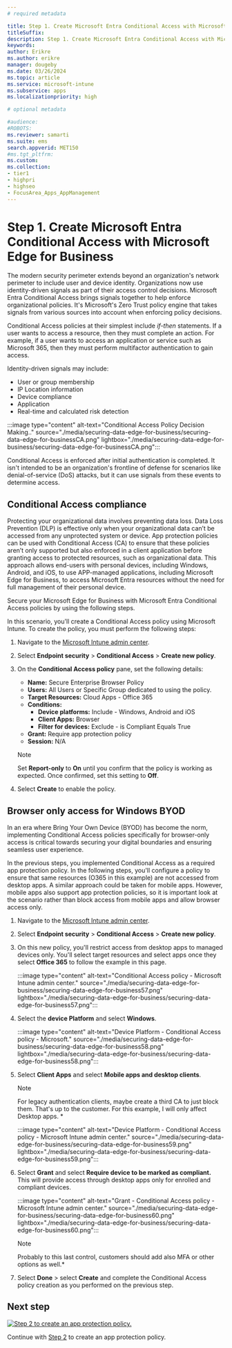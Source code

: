 ```yaml
---
# required metadata

title: Step 1. Create Microsoft Entra Conditional Access with Microsoft Edge for Business
titleSuffix:
description: Step 1. Create Microsoft Entra Conditional Access with Microsoft Edge for Business.
keywords:
author: Erikre
ms.author: erikre
manager: dougeby
ms.date: 03/26/2024
ms.topic: article
ms.service: microsoft-intune
ms.subservice: apps
ms.localizationpriority: high

# optional metadata

#audience:
#ROBOTS: 
ms.reviewer: samarti
ms.suite: ems
search.appverid: MET150
#ms.tgt_pltfrm:
ms.custom: 
ms.collection:
- tier1
- highpri
- highseo
- FocusArea_Apps_AppManagement
---
```


# Step 1. Create Microsoft Entra Conditional Access with Microsoft Edge for Business

The modern security perimeter extends beyond an organization's network perimeter to include user and device identity. Organizations now use identity-driven signals as part of their access control decisions. Microsoft Entra Conditional Access brings signals together to help enforce organizational policies. It's Microsoft's Zero Trust policy engine that takes signals from various sources into account when enforcing policy decisions.

Conditional Access policies at their simplest include *if-then* statements. If a user wants to access a resource, then they must complete an action. For example, if a user wants to access an application or service such as Microsoft 365, then they must perform multifactor authentication to gain access.

Identity-driven signals may include:

- User or group membership
- IP Location information
- Device compliance
- Application
- Real-time and calculated risk detection

:::image type="content" alt-text="Conditional Access Policy Decision Making.." source="./media/securing-data-edge-for-business/securing-data-edge-for-businessCA.png" lightbox="./media/securing-data-edge-for-business/securing-data-edge-for-businessCA.png":::

Conditional Access is enforced after initial authentication is completed. It isn't intended to be an organization's frontline of defense for scenarios like denial-of-service (DoS) attacks, but it can use signals from these events to determine access.

## Conditional Access compliance

Protecting your organizational data involves preventing data loss. Data Loss Prevention (DLP) is effective only when your organizational data can’t be accessed from any unprotected system or device. App protection policies can be used with Conditional Access (CA) to ensure that these policies aren’t only supported but also enforced in a client application before granting access to protected resources, such as organizational data. This approach allows end-users with personal devices, including Windows, Android, and iOS, to use APP-managed applications, including Microsoft Edge for Business, to access Microsoft Entra resources without the need for full management of their personal device.

Secure your Microsoft Edge for Business with Microsoft Entra Conditional Access policies by using the following steps.

In this scenario, you'll create a Conditional Access policy using Microsoft Intune. To create the policy, you must perform the following steps:

1. Navigate to the [Microsoft Intune admin center](https://go.microsoft.com/fwlink/?linkid=2109431).

2. Select **Endpoint security** > **Conditional Access** > **Create new policy**.

3. On the **Conditional Access policy** pane, set the following details:

    - **Name:** Secure Enterprise Browser Policy
    - **Users:** All Users or Specific Group dedicated to using the policy.
    - **Target Resources:** Cloud Apps - Office 365
    - **Conditions:**
        - **Device platforms:** Include - Windows, Android and iOS
        - **Client Apps:** Browser
        - **Filter for devices:** Exclude - is Compliant Equals True
    - **Grant:** Require app protection policy
    - **Session:** N/A

    > [!NOTE]
    > Set **Report-only** to **On** until you confirm that the policy is working as expected. Once confirmed, set this setting to **Off**.

4. Select **Create** to enable the policy. 

## Browser only access for Windows BYOD

In an era where Bring Your Own Device (BYOD) has become the norm, implementing Conditional Access policies specifically for browser-only access is critical towards securing your digital boundaries and ensuring seamless user experience.

In the previous steps, you implemented Conditional Access as a required app protection policy. In the following steps, you'll configure a policy to ensure that same resources (O365 in this example) are not accessed from desktop apps. A similar approach could be taken for mobile apps. However, mobile apps also support app protection policies, so it is important look at the scenario rather than block access from mobile apps and allow browser access only.

1. Navigate to the [Microsoft Intune admin center](https://go.microsoft.com/fwlink/?linkid=2109431).

2. Select **Endpoint security** > **Conditional Access** > **Create new policy**.

4. On this new policy, you'll restrict access from desktop apps to managed devices only. You'll select target resources and select apps once they select **Office 365** to follow the example in this page.

    :::image type="content" alt-text="Conditional Access policy - Microsoft Intune admin center." source="./media/securing-data-edge-for-business/securing-data-edge-for-business57.png" lightbox="./media/securing-data-edge-for-business/securing-data-edge-for-business57.png":::
    
5. Select the **device Platform** and select **Windows**.

    :::image type="content" alt-text="Device Platform - Conditional Access policy - Microsoft." source="./media/securing-data-edge-for-business/securing-data-edge-for-business58.png" lightbox="./media/securing-data-edge-for-business/securing-data-edge-for-business58.png":::

6. Select **Client Apps** and select **Mobile apps and desktop clients**.

    > [!NOTE]
    > For legacy authentication clients, maybe create a third CA to just block them. That's up to the customer. For this example, I will only affect Desktop apps. *
    
    :::image type="content" alt-text="Device Platform - Conditional Access policy - Microsoft Intune admin center." source="./media/securing-data-edge-for-business/securing-data-edge-for-business59.png" lightbox="./media/securing-data-edge-for-business/securing-data-edge-for-business59.png":::
    
7. Select **Grant** and select **Require device to be marked as compliant.** This will provide access through desktop apps only for enrolled and compliant devices.

    :::image type="content" alt-text="Grant - Conditional Access policy - Microsoft Intune admin center." source="./media/securing-data-edge-for-business/securing-data-edge-for-business60.png" lightbox="./media/securing-data-edge-for-business/securing-data-edge-for-business60.png":::

    > [!NOTE] 
    > Probably to this last control, customers should add also MFA or other options as well.*


8. Select **Done** \> select **Create** and complete the Conditional Access policy creation as you performed on the previous step.

## Next step

[![Step 2 to create an app protection policy.](./media/securing-data-edge-for-business/securing-data-edge-for-business-steps-02.png)](mamedge-2-app.md)

Continue with [Step 2](mamedge-2-app.md) to create an app protection policy.
